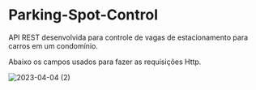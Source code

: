 # Parking-Spot-Control

API REST desenvolvida para controle de vagas de estacionamento para carros em um condomínio. 

Abaixo os campos usados para fazer as requisições Http.

![2023-04-04 (2)](https://user-images.githubusercontent.com/107760543/229945118-07630c18-f758-4c9d-a86b-4ea0ccb3fc04.png)
